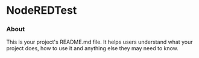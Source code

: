 NodeREDTest
===========

### About

This is your project's README.md file. It helps users understand what your
project does, how to use it and anything else they may need to know.